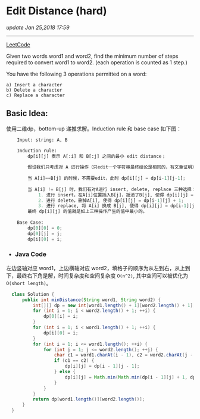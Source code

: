 # Edit Distance (hard)
_update Jan 25,2018 17:59_

---
[LeetCode](https://leetcode.com/problems/edit-distance/description/)


Given two words word1 and word2, find the minimum number of steps required to convert word1 to word2. (each operation is counted as 1 step.)

You have the following 3 operations permitted on a word:

    a) Insert a character
    b) Delete a character
    c) Replace a character
    
## Basic Idea:
使用二维dp，bottom-up 递推求解。Induction rule 和 base case 如下图：
```python
    Input: string: A, B

    Induction rule:
        dp[i][j] 表示 A[:i] 和 B[:j] 之间的最小 edit distance；
        
        假设我们只考虑对 A 进行操作（只edit一个字符串最终结论是相同的，有文章证明），
        
        当 A[i]==B[j] 的时候，不需要edit，此时 dp[i][j] = dp[i-1][j-1];
        
        当 A[i] != B[j] 时，我们有对A进行 insert, delete, replace 三种选择：
            1. 进行 insert，在A[i]位置插入B[j]，抵消了B[j], 使得 dp[i][j] = dp[i][j-1] + 1;
            2. 进行 delete，删掉A[i], 使得 dp[i][j] = dp[i-1][j] + 1;
            3. 进行 replace, 将 A[i] 换成 B[j], 使得 dp[i][j] = dp[i-1][j-1] + 1;
        最终 dp[i][j] 的值就是如上三种操作产生的值中最小的。
        
    Base Case:
        dp[0][0] = 0;
        dp[0][j] = j;
        dp[i][0] = i;
```

  * ### Java Code 
  左边竖轴对应 word1，上边横轴对应 word2，填格子的顺序为从左到右，从上到下，最终右下角是解，时间复杂度和空间复杂度 `O(n^2)`, 其中空间可以被优化为 `O(short length)`。
  ```java
    class Solution {
        public int minDistance(String word1, String word2) {
            int[][] dp = new int[word1.length() + 1][word2.length() + 1];
            for (int i = 1; i < word2.length() + 1; ++i) {
                dp[0][i] = i;
            }
            for (int i = 1; i < word1.length() + 1; ++i) {
                dp[i][0] = i;
            }
            for (int i = 1; i <= word1.length(); ++i) {
                for (int j = 1; j <= word2.length(); ++j) {
                    char c1 = word1.charAt(i - 1), c2 = word2.charAt(j - 1);
                    if (c1 == c2) {
                        dp[i][j] = dp[i - 1][j - 1];
                    } else {
                        dp[i][j] = Math.min(Math.min(dp[i - 1][j] + 1, dp[i][j - 1] + 1), dp[i - 1][j - 1] + 1);
                    }
                }
            }
            return dp[word1.length()][word2.length()];
        }
    }
  ```
